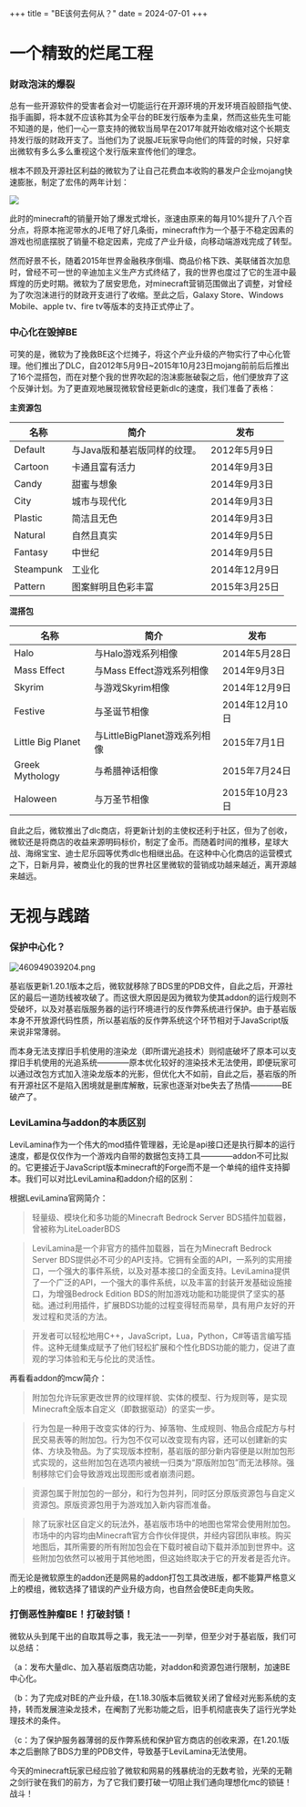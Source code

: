 +++
title = "BE该何去何从？"
date = 2024-07-01
+++

# 一个精致的烂尾工程

### 财政泡沫的爆裂

总有一些开源软件的受害者会对一切能运行在开源环境的开发环境百般颐指气使、指手画脚，将本就不应该称其为全平台的BE发行版奉为圭臬，然而这些先生可能不知道的是，他们一心一意支持的微软当局早在2017年就开始收缩对这个长期支持发行版的财政开支了。当他们为了说服JE玩家导向他们的阵营的时候，只好拿出微软有多么多么重视这个发行版来宣传他们的理念。

根本不顾及开源社区利益的微软为了让自己花费血本收购的暴发户企业mojang快速膨胀，制定了宏伟的两年计划：

![](https://zh.minecraft.wiki/images/thumb/Minecraft_Sales_Data.png/315px-Minecraft_Sales_Data.png?b08ba)

此时的minecraft的销量开始了爆发式增长，涨速由原来的每月10%提升了八个百分点，将原本拖泥带水的JE甩了好几条街，minecraft作为一个基于不稳定因素的游戏也彻底摆脱了销量不稳定因素，完成了产业升级，向移动端游戏完成了转型。

然而好景不长，随着2015年世界金融秩序倒塌、商品价格下跌、美联储首次加息时，曾经不可一世的辛迪加主义生产方式终结了，我的世界也度过了它的生涯中最辉煌的历史时期。微软为了居安思危，对minecraft营销范围做出了调整，对曾经为了吹泡沫进行的财政开支进行了收缩。至此之后，Galaxy Store、Windows Mobile、apple tv、fire tv等版本的支持正式停止了。

### 中心化在毁掉BE

可笑的是，微软为了挽救BE这个烂摊子，将这个产业升级的产物实行了中心化管理。他们推出了DLC，自2012年5月9日~2015年10月23日mojang前前后后推出了16个混搭包，而在对整个我的世界吹起的泡沫膨胀破裂之后，他们便放弃了这个反弹计划。为了更直观地展现微软曾经更新dlc的速度，我们准备了表格：

**主资源包**

|  名称     | 简介                         |  发布            |
| --------- | --------------------------- | ------------ |
| Default   |	与Java版和基岩版同样的纹理。 | 2012年5月9日 |
| Cartoon   |	卡通且富有活力              | 2014年9月3日 |
| Candy 	|  甜蜜与想象 	               | 2014年9月3日  |
| City 	    |  城市与现代化 	            | 2014年9月3日 |
| Plastic   |	简洁且无色 	               | 2014年9月3日 |
| Natural   |	自然且真实 	               | 2014年9月5日 |	
| Fantasy   |	中世纪 	                   | 2014年9月5日 |
| Steampunk |	工业化 	                   | 2014年12月9日 |	
| Pattern   |	图案鲜明且色彩丰富 	        | 2015年3月25日 |

**混搭包**

|  名称            |   简介             | 发布            | 
| ---------------  | ------------------ | ------------ |
| Halo 	           | 与Halo游戏系列相像  |	2014年5月28日 |
| Mass Effect 	   | 与Mass Effect游戏系列相像 	| 2014年9月3日 |	
| Skyrim 	           | 与游戏Skyrim相像 |	2014年12月9日 | 	
| Festive 	       | 与圣诞节相像  |   2014年12月10日 	|
| Little Big Planet  | 与LittleBigPlanet游戏系列相像 	| 2015年7月1日 |	
| Greek Mythology    | 与希腊神话相像  |	2015年7月24日 |	
| Haloween 	       | 与万圣节相像 	| 2015年10月23日 |

自此之后，微软推出了dlc商店，将更新计划的主使权还利于社区，但为了创收，微软还是将商店的收益来源明码标价，制定了金币。而随着时间的推移，星球大战、海绵宝宝、迪士尼乐园等优秀dlc也相继出品。在这种中心化商店的运营模式之下，日新月异，被商业化的我的世界社区里微软的营销成功越来越近，离开源越来越远。

# 无视与践踏

### 保护中心化？

![460949039204.png](https://img.picui.cn/free/2024/07/01/6682759f125bf.png)

基岩版更新1.20.1版本之后，微软就移除了BDS里的PDB文件，自此之后，开源社区的最后一道防线被攻破了。而这很大原因是因为微软为使其addon的运行规则不受破坏，以及对基岩版服务器的运行环境进行的反作弊系统进行保护。由于基岩版本身不开放源代码性质，所以基岩版的反作弊系统这个环节相对于JavaScript版来说非常薄弱。

而本身无法支撑旧手机使用的渲染龙（即所谓光追技术）则彻底破坏了原本可以支撑旧手机使用的光追系统————原本优化较好的渲染技术无法使用，即便玩家可以通过改包方式加入渲染龙版本的光影，但优化大不如前，自此之后，基岩版的所有开源社区不是陷入困境就是删库解散，玩家也逐渐对be失去了热情————BE破产了。

### LeviLamina与addon的本质区别

LeviLamina作为一个伟大的mod插件管理器，无论是api接口还是执行脚本的运行速度，都是仅仅作为一个游戏内自带的数据包支持工具————addon不可比拟的。它更接近于JavaScript版本minecraft的Forge而不是一个单纯的组件支持脚本。我们可以对比LeviLamina和addon介绍的区别：

根据LeviLamina官网简介：

>轻量级、模块化和多功能的Minecraft Bedrock Server BDS插件加载器，曾被称为LiteLoaderBDS

>LeviLamina是一个非官方的插件加载器，旨在为Minecraft Bedrock Server BDS提供必不可少的API支持。它拥有全面的API，一系列的实用接口，一个强大的事件系统，以及对基本接口的全面支持。LeviLamina提供了一个广泛的API，一个强大的事件系统，以及丰富的封装开发基础设施接口，为增强Bedrock Edition BDS的附加游戏功能和功能提供了坚实的基础。通过利用插件，扩展BDS功能的过程变得轻而易举，具有用户友好的开发过程和灵活的方法。

>开发者可以轻松地用C++，JavaScript，Lua，Python，C#等语言编写插件。这种无缝集成赋予了他们轻松扩展和个性化BDS功能的能力，促进了直观的学习体验和无与伦比的灵活性。

再看看addon的mcw简介：

>附加包允许玩家更改世界的纹理样貌、实体的模型、行为规则等，是实现Minecraft全版本自定义（即数据驱动）的坚实一步。

>行为包是一种用于改变实体的行为、掉落物、生成规则、物品合成配方与村民交易表等的附加包。行为包不仅可以改变现有内容，还可以创建新的实体、方块及物品。为了实现版本控制，基岩版的部分新内容便是以附加包形式实现的，这些附加包在选项内被统一归类为“原版附加包”而无法移除。强制移除它们会导致游戏出现图形或者崩溃问题。

>资源包属于附加包的一部分，和行为包并列，同时区分原版资源包与自定义资源包。原版资源包用于为游戏加入新内容而准备。

>除了玩家社区自定义的玩法外，基岩版市场中的地图也常常会使用附加包。市场中的内容均由Minecraft官方合作伙伴提供，并经内容团队审核。购买地图后，其所需要的所有附加包会在下载时被自动下载并添加到世界中。这些附加包依然可以被用于其他地图，但这始终取决于它的开发者是否允许。 

而无论是微软原生的addon还是网易的addon打包工具改进版，都不能算严格意义上的模组，微软选择了错误的产业升级方向，也自然会使BE走向失败。

### 打倒恶性肿瘤BE！打破封锁！

微软从头到尾干出的自取其辱之事，我无法一一列举，但至少对于基岩版，我们可以总结：

（a：发布大量dlc、加入基岩版商店功能，对addon和资源包进行限制，加速BE中心化。

（b：为了完成对BE的产业升级，在1.18.30版本后微软关闭了曾经对光影系统的支持，转而发展渲染龙技术，在阉割了光影功能之后，旧手机彻底丧失了运行光学处理技术的条件。

（c：为了保护服务器薄弱的反作弊系统和保护官方商店的创收来源，在1.20.1版本之后删除了BDS力里的PDB文件，导致基于LeviLamina无法使用。

今天的minecraft玩家已经应验了微软和网易的残暴统治的无数考验，光荣的无鞘之剑行驶在我们的前方，为了它我们要打破一切阻止我们通向理想化mc的锁链！战斗！
